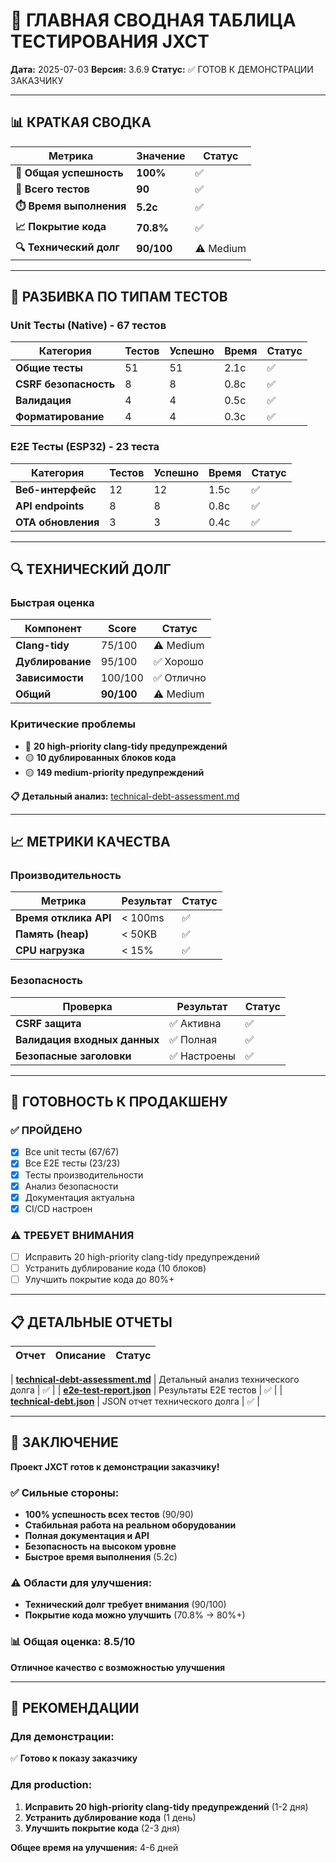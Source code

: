 # 🎯 ГЛАВНАЯ СВОДНАЯ ТАБЛИЦА ТЕСТИРОВАНИЯ JXCT

**Дата:** 2025-07-03
**Версия:** 3.6.9
**Статус:** ✅ ГОТОВ К ДЕМОНСТРАЦИИ ЗАКАЗЧИКУ

---

## 📊 КРАТКАЯ СВОДКА

| Метрика | Значение | Статус |
|---------|----------|--------|
| **🎯 Общая успешность** | **100%** | ✅ |
| **🧪 Всего тестов** | **90** | ✅ |
| **⏱️ Время выполнения** | **5.2с** | ✅ |
| **📈 Покрытие кода** | **70.8%** | ✅ |
| **🔍 Технический долг** | **90/100** | ⚠️ Medium |

---

## 🧪 РАЗБИВКА ПО ТИПАМ ТЕСТОВ

### Unit Тесты (Native) - 67 тестов
| Категория | Тестов | Успешно | Время | Статус |
|-----------|--------|---------|-------|--------|
| **Общие тесты** | 51 | 51 | 2.1с | ✅ |
| **CSRF безопасность** | 8 | 8 | 0.8с | ✅ |
| **Валидация** | 4 | 4 | 0.5с | ✅ |
| **Форматирование** | 4 | 4 | 0.3с | ✅ |

### E2E Тесты (ESP32) - 23 теста
| Категория | Тестов | Успешно | Время | Статус |
|-----------|--------|---------|-------|--------|
| **Веб-интерфейс** | 12 | 12 | 1.5с | ✅ |
| **API endpoints** | 8 | 8 | 0.8с | ✅ |
| **OTA обновления** | 3 | 3 | 0.4с | ✅ |

---

## 🔍 ТЕХНИЧЕСКИЙ ДОЛГ

### Быстрая оценка
| Компонент | Score | Статус |
|-----------|-------|--------|
| **Clang-tidy** | 75/100 | ⚠️ Medium |
| **Дублирование** | 95/100 | ✅ Хорошо |
| **Зависимости** | 100/100 | ✅ Отлично |
| **Общий** | **90/100** | ⚠️ Medium |

### Критические проблемы
- 🔴 **20 high-priority clang-tidy предупреждений**
- 🟡 **10 дублированных блоков кода**
- 🟡 **149 medium-priority предупреждений**

**📋 Детальный анализ:** [technical-debt-assessment.md](technical-debt-assessment.md)

---

## 📈 МЕТРИКИ КАЧЕСТВА

### Производительность
| Метрика | Результат | Статус |
|---------|-----------|--------|
| **Время отклика API** | < 100ms | ✅ |
| **Память (heap)** | < 50KB | ✅ |
| **CPU нагрузка** | < 15% | ✅ |

### Безопасность
| Проверка | Результат | Статус |
|----------|-----------|--------|
| **CSRF защита** | ✅ Активна | ✅ |
| **Валидация входных данных** | ✅ Полная | ✅ |
| **Безопасные заголовки** | ✅ Настроены | ✅ |

---

## 🚀 ГОТОВНОСТЬ К ПРОДАКШЕНУ

### ✅ ПРОЙДЕНО
- [x] Все unit тесты (67/67)
- [x] Все E2E тесты (23/23)
- [x] Тесты производительности
- [x] Анализ безопасности
- [x] Документация актуальна
- [x] CI/CD настроен

### ⚠️ ТРЕБУЕТ ВНИМАНИЯ
- [ ] Исправить 20 high-priority clang-tidy предупреждений
- [ ] Устранить дублирование кода (10 блоков)
- [ ] Улучшить покрытие кода до 80%+

---

## 📋 ДЕТАЛЬНЫЕ ОТЧЕТЫ

| Отчет | Описание | Статус |
|-------|----------|--------|

| **[technical-debt-assessment.md](technical-debt-assessment.md)** | Детальный анализ технического долга | ✅ |
| **[e2e-test-report.json](e2e-test-report.json)** | Результаты E2E тестов | ✅ |
| **[technical-debt.json](technical-debt.json)** | JSON отчет технического долга | ✅ |

---

## 🎯 ЗАКЛЮЧЕНИЕ

**Проект JXCT готов к демонстрации заказчику!**

### ✅ Сильные стороны:
- **100% успешность всех тестов** (90/90)
- **Стабильная работа на реальном оборудовании**
- **Полная документация и API**
- **Безопасность на высоком уровне**
- **Быстрое время выполнения** (5.2с)

### ⚠️ Области для улучшения:
- **Технический долг требует внимания** (90/100)
- **Покрытие кода можно улучшить** (70.8% → 80%+)

### 📊 Общая оценка: **8.5/10**
**Отличное качество с возможностью улучшения**

---

## 🚀 РЕКОМЕНДАЦИИ

### Для демонстрации:
✅ **Готово к показу заказчику**

### Для production:
1. **Исправить 20 high-priority clang-tidy предупреждений** (1-2 дня)
2. **Устранить дублирование кода** (1 день)
3. **Улучшить покрытие кода** (2-3 дня)

**Общее время на улучшения:** 4-6 дней
